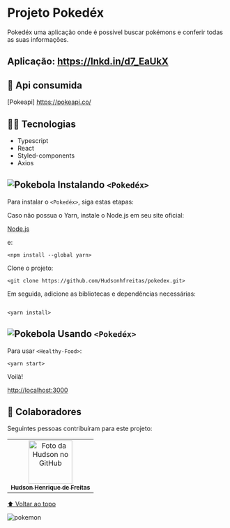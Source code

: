 <h1>Projeto Pokedéx</h1

Pokedéx uma aplicação onde é possivel buscar pokémons e conferir todas as suas informações. 
  
  
## Aplicação: https://lnkd.in/d7_EaUkX

## 🔗 Api consumida

[Pokeapi] https://pokeapi.co/

## 🧑‍💻 Tecnologias

- Typescript
- React  
- Styled-components
- Axios

## ![Pokebola](https://cdn.emojidex.com/emoji/mdpi/Pokebola.png "Pokebola") Instalando `<Pokedéx>`

Para instalar o `<Pokedéx>`, siga estas etapas:

Caso não possua o Yarn, instale o Node.js em seu site oficial:

[Node.js](https://nodejs.org/en/download/)

e:

```
<npm install --global yarn>
```

Clone o projeto:
```
<git clone https://github.com/Hudsonhfreitas/pokedex.git>
```

Em seguida, adicione as bibliotecas e dependências necessárias:
```

<yarn install>
```

## ![Pokebola](https://cdn.emojidex.com/emoji/mdpi/Pokebola.png "Pokebola") Usando `<Pokedéx>`

Para usar `<Healthy-Food>`:

```
<yarn start>
```

Voilà!

[http://localhost:3000](http://localhost:3000)

## 🤝 Colaboradores

Seguintes pessoas contribuíram para este projeto:

<table>
  <tr>
    <td align="center">
      <a href="https://github.com/hudsonhfreitas">
        <img src="https://avatars.githubusercontent.com/u/65768361?v=4" width="100px;" alt="Foto da Hudson no GitHub"/><br>
        <sub>
          <b>Hudson Henrique de Freitas</b>
        </sub>
      </a>
    </td>
  </tr>
</table>

[⬆ Voltar ao topo](#pokedex)<br>

![pokemon](https://user-images.githubusercontent.com/65768361/164321775-bdf8ef47-bd49-4f22-8a4f-02bf44a35559.png)
```
